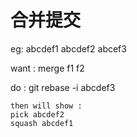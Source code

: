 # 合并提交
eg: abcdef1
    abcdef2
    abcef3

want : merge f1 f2

do :  git rebase -i abcdef3

    then will show :
    pick abcdef2
    squash abcdef1

